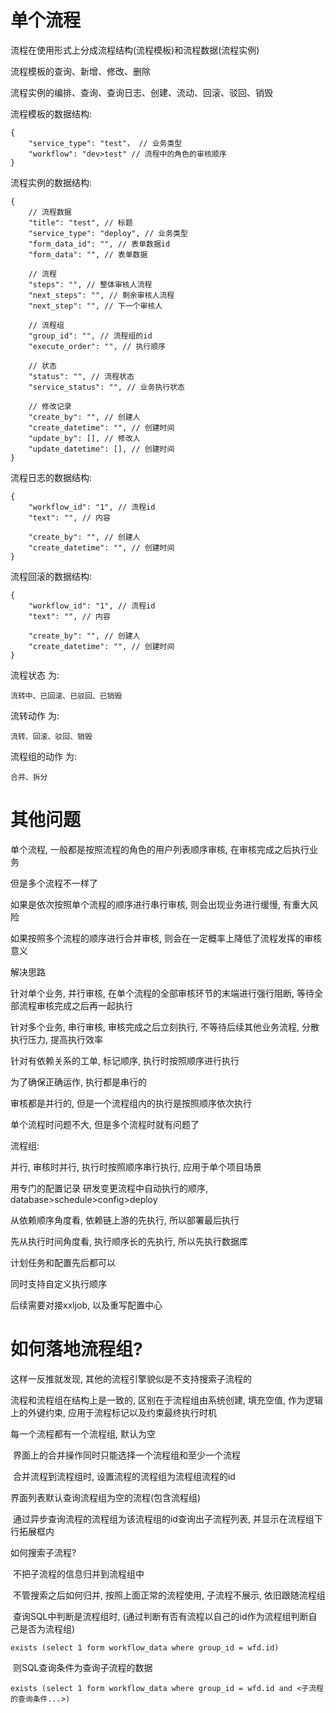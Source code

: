 # 单个流程

流程在使用形式上分成流程结构(流程模板)和流程数据(流程实例)

流程模板的查询、新增、修改、删除

流程实例的编排、查询、查询日志、创建、流动、回滚、驳回、销毁

流程模板的数据结构:

```
{
	"service_type": "test"， // 业务类型
	"workflow": "dev>test" // 流程中的角色的审核顺序
}
```

流程实例的数据结构:

```
{
	// 流程数据
	"title": "test", // 标题
	"service_type": "deploy", // 业务类型
	"form_data_id": "", // 表单数据id
	"form_data": "", // 表单数据
	
	// 流程
	"steps": "", // 整体审核人流程
    "next_steps": "", // 剩余审核人流程
    "next_step": "", // 下一个审核人
    
    // 流程组
    "group_id": "", // 流程组的id
    "execute_order": "", // 执行顺序
	
	// 状态
	"status": "", // 流程状态
	"service_status": "", // 业务执行状态
	
	// 修改记录
	"create_by": "", // 创建人
	"create_datetime": "", // 创建时间
	"update_by": [], // 修改人
    "update_datetime": [], // 创建时间
}
```

流程日志的数据结构:

```
{
	"workflow_id": "1", // 流程id
	"text": "", // 内容
	
	"create_by": "", // 创建人
	"create_datetime": "", // 创建时间
}
```

流程回滚的数据结构:

```
{
	"workflow_id": "1", // 流程id
	"text": "", // 内容
	
	"create_by": "", // 创建人
	"create_datetime": "", // 创建时间
}
```

流程状态 为:

```
流转中、已回滚、已驳回、已销毁
```

流转动作 为:

```
流转、回滚、驳回、销毁
```

流程组的动作 为:

```
合并、拆分
```



# 其他问题

单个流程, 一般都是按照流程的角色的用户列表顺序审核, 在审核完成之后执行业务

但是多个流程不一样了

如果是依次按照单个流程的顺序进行串行审核, 则会出现业务进行缓慢, 有重大风险

如果按照多个流程的顺序进行合并审核, 则会在一定概率上降低了流程发挥的审核意义




解决思路

针对单个业务, 并行审核, 在单个流程的全部审核环节的末端进行强行阻断, 等待全部流程审核完成之后再一起执行

针对多个业务, 串行审核, 审核完成之后立刻执行, 不等待后续其他业务流程, 分散执行压力, 提高执行效率


针对有依赖关系的工单, 标记顺序, 执行时按照顺序进行执行



为了确保正确运作, 执行都是串行的

审核都是并行的, 但是一个流程组内的执行是按照顺序依次执行





单个流程时问题不大, 但是多个流程时就有问题了

流程组:

并行, 审核时并行, 执行时按照顺序串行执行, 应用于单个项目场景





用专门的配置记录 研发变更流程中自动执行的顺序, database>schedule>config>deploy

从依赖顺序角度看, 依赖链上游的先执行, 所以部署最后执行

先从执行时间角度看, 执行顺序长的先执行, 所以先执行数据库

计划任务和配置先后都可以

同时支持自定义执行顺序



后续需要对接xxljob, 以及重写配置中心







# 如何落地流程组?

这样一反推就发现, 其他的流程引擎貌似是不支持搜索子流程的



流程和流程组在结构上是一致的, 区别在于流程组由系统创建, 填充空值, 作为逻辑上的外键约束, 应用于流程标记以及约束最终执行时机

每一个流程都有一个流程组, 默认为空

​	界面上的合并操作同时只能选择一个流程组和至少一个流程

​		合并流程到流程组时, 设置流程的流程组为流程组流程的id



界面列表默认查询流程组为空的流程(包含流程组)

​	通过异步查询流程的流程组为该流程组的id查询出子流程列表, 并显示在流程组下行拓展框内



如何搜索子流程?

​	不把子流程的信息归并到流程组中

​	不管搜索之后如何归并, 按照上面正常的流程使用, 子流程不展示, 依旧跟随流程组

​	查询SQL中判断是流程组时, (通过判断有否有流程以自己的id作为流程组判断自己是否为流程组)

```
exists (select 1 form workflow_data where group_id = wfd.id)
```

​		则SQL查询条件为查询子流程的数据

```
exists (select 1 form workflow_data where group_id = wfd.id and <子流程的查询条件...>)
```

​	